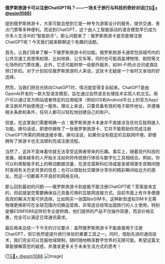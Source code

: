 **俄罗斯旅游卡可以注册ChatGPT吗？——一场关于旅行与科技的奇妙对话[[TG💪+ @esim1088](https://t.me/s/esim1088)]**

提到俄罗斯旅游卡，大家可能会想到它是一种专为游客设计的服务，提供交通、景点门票等多种便利。而说到ChatGPT，这个由人工智能驱动的语言模型早已成为许多人生活中的“智能助手”。那么问题来了：俄罗斯旅游卡是否能够注册ChatGPT呢？今天我们就来聊聊这个有趣的话题。

首先，让我们简单了解一下俄罗斯旅游卡的功能。俄罗斯旅游卡通常包括城市内的公共交通工具使用权限，比如地铁、公交车等，同时也可能涵盖博物馆、剧院等文化场所的门票优惠。此外，它还可能附带一些额外服务，如Wi-Fi热点访问或酒店预订折扣。对于计划前往俄罗斯旅游的人来说，这张卡无疑是一个省时又省钱的好选择。

然而，当我们把目光转向ChatGPT时，情况就变得复杂起来。ChatGPT是由OpenAI开发的一款大型语言模型，旨在通过自然语言处理技术实现人机交互。用户可以通过官方网站或者特定的应用程序（例如iOS和Android平台上的官方App）来注册并开始使用这一服务。理论上来说，只要具备有效的电子邮件地址，并遵循相关条款和条件，任何人都可以轻松地创建自己的账户。

但是，在这里我们需要明确一点：俄罗斯旅游卡本身并不直接涉及任何互联网接入功能。换句话说，即使你拥有了一张俄罗斯旅游卡，它并不能帮助你完成注册ChatGPT所需的网络连接步骤。换句话说，如果你没有稳定的互联网环境，即便拥有了旅游卡也无法顺利完成注册流程。

当然了，这并不意味着你就无法享受这两者带来的乐趣。事实上，随着现代科技的发展，越来越多的人开始关注如何将传统旅行体验与数字化工具相结合。例如，你可以利用智能手机上的移动数据流量，在游览莫斯科红场或是圣彼得堡冬宫期间随时查阅有关历史背景的信息；也可以借助社交媒体分享你的精彩瞬间给远方的朋友。而这一切都离不开良好的网络支持。

那么回到最初的问题——俄罗斯旅游卡到底能不能注册ChatGPT呢？答案是肯定的，但前提是您需要确保自己具备可用的互联网连接方式。目前市面上有许多便捷高效的解决方案可供选择，比如购买一张国际eSIM卡。这种新型虚拟SIM卡无需物理更换即可在全球范围内切换运营商，非常适合经常出国旅行的人士使用。特别是像ESIM1088这样的专业提供商，他们提供的产品不仅操作简便，而且价格实惠，完全可以满足日常通讯需求。

最后再来总结一下今天的讨论要点：虽然俄罗斯旅游卡不能直接用于注册ChatGPT，但它依然是提升旅行体验的重要工具之一。同时，借助先进的通信技术，我们完全可以克服地域限制，随时随地畅享数字世界的无限可能。希望这篇文章能够解答您的疑惑，并激发更多关于未来生活方式的思考！

[[TG💪+ @esim1088](https://t.me/s/esim1088) ![Image](https://i.postimg.cc/4NQfJmqS/Snipaste-2025-05-13-00-14-12.png)]